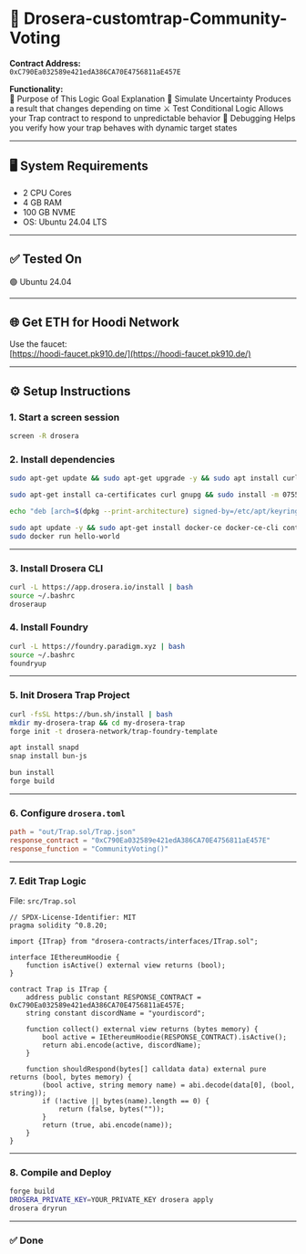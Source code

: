 # 🚀 Drosera-customtrap-Community-Voting

**Contract Address:**  
`0xC790Ea032589e421edA386CA70E4756811aE457E`

**Functionality:**  
🎯 Purpose of This Logic
Goal	Explanation
🧪 Simulate Uncertainty	Produces a result that changes depending on time
⚔️ Test Conditional Logic	Allows your Trap contract to respond to unpredictable behavior
🐞 Debugging	Helps you verify how your trap behaves with dynamic target states

---

## 🖥️ System Requirements

- 2 CPU Cores  
- 4 GB RAM  
- 100 GB NVME  
- OS: Ubuntu 24.04 LTS

---

## ✅ Tested On

🟢 Ubuntu 24.04

---

## 🌐 Get ETH for Hoodi Network

Use the faucet:  
[https://hoodi-faucet.pk910.de/](https://hoodi-faucet.pk910.de/)

---

## ⚙️ Setup Instructions

### 1. Start a screen session

```bash
screen -R drosera
```

### 2. Install dependencies

```bash
sudo apt-get update && sudo apt-get upgrade -y && sudo apt install curl ufw iptables build-essential git wget lz4 jq make gcc nano automake autoconf tmux htop nvme-cli libgbm1 pkg-config libssl-dev libleveldb-dev tar clang bsdmainutils ncdu unzip libleveldb-dev  -y
```

```bash
sudo apt-get install ca-certificates curl gnupg && sudo install -m 0755 -d /etc/apt/keyrings && curl -fsSL https://download.docker.com/linux/ubuntu/gpg | sudo gpg --dearmor -o /etc/apt/keyrings/docker.gpg && sudo chmod a+r /etc/apt/keyrings/docker.gpg
```

```bash
echo "deb [arch=$(dpkg --print-architecture) signed-by=/etc/apt/keyrings/docker.gpg] https://download.docker.com/linux/ubuntu $(. /etc/os-release && echo "$VERSION_CODENAME") stable" | sudo tee /etc/apt/sources.list.d/docker.list > /dev/null
```

```bash
sudo apt update -y && sudo apt-get install docker-ce docker-ce-cli containerd.io docker-buildx-plugin docker-compose-plugin -y
sudo docker run hello-world
```

---

### 3. Install Drosera CLI

```bash
curl -L https://app.drosera.io/install | bash
source ~/.bashrc
droseraup
```

### 4. Install Foundry

```bash
curl -L https://foundry.paradigm.xyz | bash
source ~/.bashrc
foundryup
```

---

### 5. Init Drosera Trap Project

```bash
curl -fsSL https://bun.sh/install | bash
mkdir my-drosera-trap && cd my-drosera-trap
forge init -t drosera-network/trap-foundry-template
```

```bash
apt install snapd
snap install bun-js
```

```bash
bun install
forge build
```

---

### 6. Configure `drosera.toml`

```toml
path = "out/Trap.sol/Trap.json"
response_contract = "0xC790Ea032589e421edA386CA70E4756811aE457E"
response_function = "CommunityVoting()"
```

---

### 7. Edit Trap Logic

File: `src/Trap.sol`

```solidity
// SPDX-License-Identifier: MIT
pragma solidity ^0.8.20;

import {ITrap} from "drosera-contracts/interfaces/ITrap.sol";

interface IEthereumHoodie {
    function isActive() external view returns (bool);
}

contract Trap is ITrap {
    address public constant RESPONSE_CONTRACT = 0xC790Ea032589e421edA386CA70E4756811aE457E;
    string constant discordName = "yourdiscord";

    function collect() external view returns (bytes memory) {
        bool active = IEthereumHoodie(RESPONSE_CONTRACT).isActive();
        return abi.encode(active, discordName);
    }

    function shouldRespond(bytes[] calldata data) external pure returns (bool, bytes memory) {
        (bool active, string memory name) = abi.decode(data[0], (bool, string));
        if (!active || bytes(name).length == 0) {
            return (false, bytes(""));
        }
        return (true, abi.encode(name));
    }
}
```

---

### 8. Compile and Deploy

```bash
forge build
DROSERA_PRIVATE_KEY=YOUR_PRIVATE_KEY drosera apply
drosera dryrun
```

---

### ✅ Done
